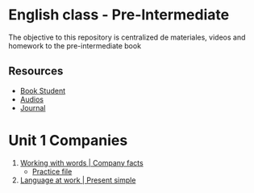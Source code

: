 # English class - Pre-Intermediate
The objective to this repository is centralized de materiales, videos and homework to the pre-intermediate book

## Resources
- [Book Student](https://drive.google.com/file/d/14Xqx_yBRUoIqMsk4WLxnc0yKH3BUrWPp/view?usp=sharing)
- [Audios](https://drive.google.com/drive/folders/1h6Nr3fVeya6-ghiyIuYaqRmuegwDypsq?usp=sharing)
- [Journal](https://docs.google.com/document/d/10t14CYqER5VjaH09-wySLuD3ZfNazrBz7rT5QvKiT7I/edit)

# Unit 1 Companies

1) [Working with words | Company facts](./01-companies/01-working-with-words.md)
    - [Practice file](./01-companies/practice-file/01-working-with-words.md)
1) [Language at work | Present simple](./01-companies/02-language-at-work.md)


  
  
